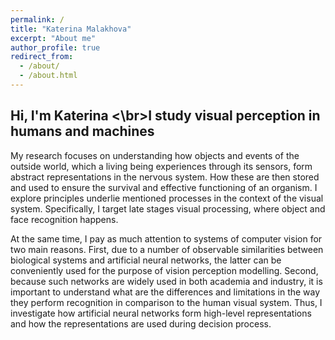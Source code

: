 ```yaml
---
permalink: /
title: "Katerina Malakhova"
excerpt: "About me"
author_profile: true
redirect_from: 
  - /about/
  - /about.html
---
```


## Hi, I'm Katerina <\br>I study visual perception in humans and machines

<span style="text-align: justify">
My research focuses on understanding how objects and events of the outside world, which a living being experiences through its sensors, form abstract representations in the nervous system. How these are then stored and used to ensure the survival and effective functioning of an organism. </span>
<span style="text-align: justify">I explore principles underlie mentioned processes in the context of the visual system. Specifically, I target late stages visual processing, where object and face recognition happens.</span>

<span style="text-align: justify">At the same time, I pay as much attention to systems of computer vision for two main reasons. First, due to a number of observable similarities between biological systems and artificial neural networks, the latter can be conveniently used for the purpose of vision perception modelling. Second, because such networks are widely used in both academia and industry, it is important to understand what are the differences and limitations in the way they perform recognition in comparison to the human visual system. Thus, I investigate how artificial neural networks form high-level representations and how the representations are used during decision process.
</span>
